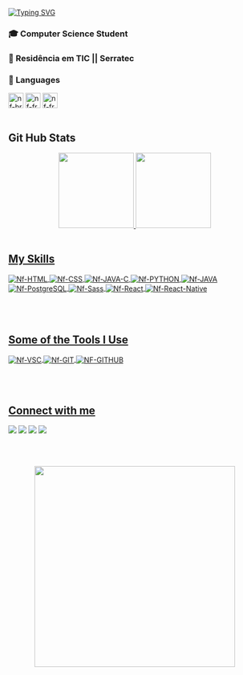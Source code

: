 [![Typing SVG](https://readme-typing-svg.herokuapp.com/?color=414a4c&size=35&center=true&vCenter=true&width=1000&lines=HELLO,+MY+NAME+is+Nathan+Dias+(Nf);I'm+21+years+old;+Welcome!+:%29)](https://git.io/typing-svg)

### 🎓 Computer Science Student 
### 🤖 Residência em TIC || Serratec


 <div style="display: inline_block">
  <h3>👾 Languages </h3>
  <img align="center" alt="nf-br" height="30" width="30" src="https://img.icons8.com/color/344/brazil.png">
  <img align="center" alt="nf-fr" height="30" width="30" src="https://img.icons8.com/color/344/france.png">
  <img align="center" alt="nf-fr" height="30" width="30" src="https://img.icons8.com/color/344/usa.png">
 </div>  <br>
 
 <h2>Git Hub Stats</h2>
<div align="center">
  <a href="https://github.com/nathanfdias">
  <img height="150em" src="https://github-readme-stats.vercel.app/api?username=nathanfdias&show_icons=true&theme=dark&include_all_commits=true&count_private=true"/>
  <img height="150em" src="https://github-readme-stats.vercel.app/api/top-langs/?username=nathanfdias&layout=compact&langs_count=7&theme=dark"/>
</div>
<div style="display: inline_block"><br>
  <h2>My Skills</h2>
  <img align="center" alt="Nf-HTML" src="https://img.shields.io/badge/HTML5-E34F26?style=for-the-badge&logo=html5&logoColor=white">
  <img align="center" alt="Nf-CSS"  src="https://img.shields.io/badge/CSS3-1572B6?style=for-the-badge&logo=css3&logoColor=white">
  <img align="center" alt="Nf-JAVA-C"  src="https://img.shields.io/badge/JavaScript-F7DF1E?style=for-the-badge&logo=javascript&logoColor=black">
  <img align="center" alt="Nf-PYTHON" src="https://img.shields.io/badge/Python-3776AB?style=for-the-badge&logo=python&logoColor=white">
  <img align="center" alt="Nf-JAVA" src="https://img.shields.io/badge/Java-ED8B00?style=for-the-badge&logo=java&logoColor=white">
  <img align="center" alt="Nf-PostgreSQL" src="https://img.shields.io/badge/PostgreSQL-316192?style=for-the-badge&logo=postgresql&logoColor=white">
  <img align="center" alt="Nf-Sass" src="https://img.shields.io/badge/Sass-CC6699?style=for-the-badge&logo=sass&logoColor=white">
  <img align="center" alt="Nf-React" src="https://img.shields.io/badge/react-%2320232a.svg?style=for-the-badge&logo=react&logoColor=%2361DAFB)">
 <img align="center" alt="Nf-React-Native" src="https://img.shields.io/badge/react_native-%2320232a.svg?style=for-the-badge&logo=react&logoColor=%2361DAFB">

</div>
   
 <div style="display: inline_block"><br><br><br>
  <h2>Some of the Tools I Use</h2>
  <img align="center" alt="Nf-VSC" src="https://img.shields.io/badge/Visual_Studio_Code-0078D4?style=for-the-badge&logo=visual%20studio%20code&logoColor=white">
  <img align="center" alt="Nf-GIT" src="https://img.shields.io/badge/GIT-E44C30?style=for-the-badge&logo=git&logoColor=white">
  <img align="center" alt="NF-GITHUB" src="https://img.shields.io/badge/GitHub-100000?style=for-the-badge&logo=github&logoColor=white">
</div>
    
<div><br><br><br>
  <h2>Connect with me</h2>
 <a href="https://discord.gg/8p2VKTJBnw" target="_blank"><img src="https://img.shields.io/badge/Discord-7289DA?style=for-the-badge&logo=discord&logoColor=white" target="_blank"></a> 
  <a href = "mailto:nathanfaria9@gmail.com"><img src="https://img.shields.io/badge/-Gmail-%23333?style=for-the-badge&logo=gmail&logoColor=white" target="_blank"></a>
  <a href = "https://api.whatsapp.com/send?phone=5522981624053"><img src = "https://img.shields.io/badge/WhatsApp-25D366?style=for-the-badge&logo=whatsapp&logoColor=white" target = "_blank"></a>
   <a href = "https://www.instagram.com/nathan_fpdias/"><img src = "https://img.shields.io/badge/Instagram-E4405F?style=for-the-badge&logo=instagram&logoColor=white" target = "_blank"></a>
  
 <br><br>
 
  <div align="center">
   <img height="400em"  src="https://user-images.githubusercontent.com/70382532/138322189-2db8df52-9dcb-40a0-88a8-c365466bd33d.gif"/>
  </div>
  </br>
 
</div>
